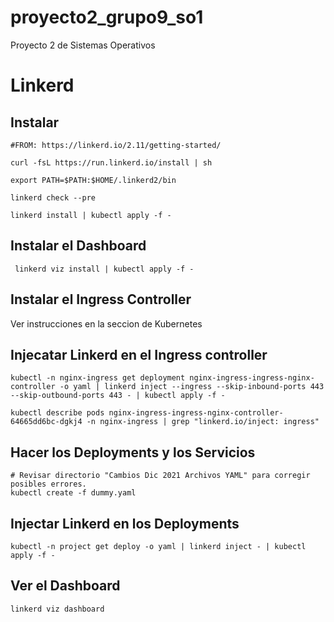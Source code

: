 # proyecto2_grupo9_so1
Proyecto 2 de Sistemas Operativos

# Linkerd
## Instalar

```
#FROM: https://linkerd.io/2.11/getting-started/

curl -fsL https://run.linkerd.io/install | sh

export PATH=$PATH:$HOME/.linkerd2/bin

linkerd check --pre

linkerd install | kubectl apply -f -
```

## Instalar el Dashboard
```
 linkerd viz install | kubectl apply -f -
```

## Instalar el Ingress Controller
Ver instrucciones en la seccion de Kubernetes

## Injecatar Linkerd en el Ingress controller
```
kubectl -n nginx-ingress get deployment nginx-ingress-ingress-nginx-controller -o yaml | linkerd inject --ingress --skip-inbound-ports 443 --skip-outbound-ports 443 - | kubectl apply -f -

kubectl describe pods nginx-ingress-ingress-nginx-controller-64665dd6bc-dgkj4 -n nginx-ingress | grep "linkerd.io/inject: ingress"
```

## Hacer los Deployments y los Servicios
```
# Revisar directorio "Cambios Dic 2021 Archivos YAML" para corregir posibles errores.
kubectl create -f dummy.yaml
```

## Injectar Linkerd en los Deployments
```
kubectl -n project get deploy -o yaml | linkerd inject - | kubectl apply -f -
```

## Ver el Dashboard
```
linkerd viz dashboard
```